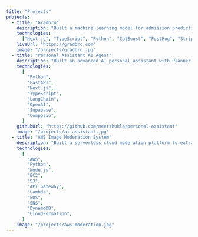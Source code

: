```yaml
---
title: "Projects"
projects:
  - title: "Gradbro"
    description: "Built a machine learning model for admission prediction and shipped it as a web tool that gives shortlists and probability guidance for students applying to US programs. Reached 700+ users with 15 paying users during early access."
    technologies:
      ["Next.js", "TypeScript", "Python", "CatBoost", "PostHog", "Stripe"]
    liveUrl: "https://gradbro.com"
    image: "/projects/gradbro.jpg"
  - title: "Personal Assistant AI Agent"
    description: "Built an advanced AI personal assistant with Planner-Worker architecture for intelligent task decomposition. Features Gmail integration, smart scheduling, and a beautiful dark-themed chat interface with real-time updates."
    technologies:
      [
        "Python",
        "FastAPI",
        "Next.js",
        "TypeScript",
        "LangChain",
        "OpenAI",
        "Supabase",
        "Composio",
      ]
    githubUrl: "https://github.com/meetshukla/personal-assistant"
    image: "/projects/ai-assistant.jpg"
  - title: "AWS Image Moderation System"
    description: "Built a serverless cloud moderation platform to extract and evaluate uploaded media using AWS Textract and Rekognition, with alert workflows powered by SQS and SNS for real-time delivery."
    technologies:
      [
        "AWS",
        "Python",
        "Node.js",
        "EC2",
        "S3",
        "API Gateway",
        "Lambda",
        "SQS",
        "SNS",
        "DynamoDB",
        "CloudFormation",
      ]
    image: "/projects/aws-moderation.jpg"
---
```


